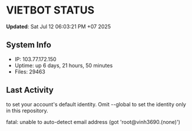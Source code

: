 # VIETBOT STATUS
**Updated**: Sat Jul 12 06:03:21 PM +07 2025

## System Info
- IP: 103.77.172.150
- Uptime: up 6 days, 21 hours, 50 minutes
- Files: 29463

## Last Activity

to set your account's default identity.
Omit --global to set the identity only in this repository.

fatal: unable to auto-detect email address (got 'root@vinh3690.(none)')
